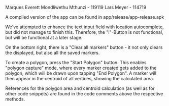 Marques Everett Mondliwethu Mthunzi - 119119
Lars Meyer - 114719

A compiled version of the app can be found in app/release/app-release.apk

We've attempted to enhance the text input field with location autocomplete, but did not manage to finish this. Therefore, the "i"-Button is not functional, but will be functional at a later stage.

On the bottom right, there is a "Clear all markers" button - it not only clears the displayed, but also all the saved markers.

To create a polygon, press the "Start Polygon" button. This enables "polygon capture" mode, where every marker created gets added to the polygon, which will be drawn upon tapping "End Polygon". A marker will then appear in the centroid of all vertices, showing the calculated area.

References for the polygon area and centroid calculation (as well as for other code snippets) are found in the code comments above the respective methods.
